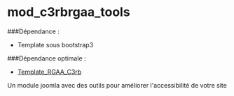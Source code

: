 # mod_c3rbrgaa_tools

###Dépendance :
- Template sous bootstrap3  

###Dépendance optimale :  
- [Template_RGAA_C3rb](https://github.com/c3rb-org/template_RGAA_C3rb)

Un module joomla avec des outils pour améliorer l'accessibilité de votre site
